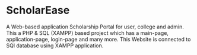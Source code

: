 # ScholarEase
A Web-based application Scholarship Portal for user, college and admin.
This a PHP & SQL (XAMPP) based project which has a main-page, application-page, login-page and many more.
This Website is connected to SQl database using XAMPP application.

